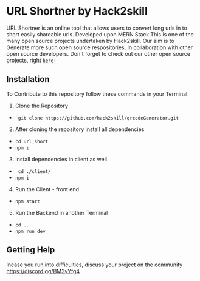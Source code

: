 # URL Shortner by Hack2skill
URL Shortner is an online tool that allows users to convert long urls in to short easily shareable urls. Developed upon MERN Stack.This is one of the many open source projects undertaken by Hack2skill. Our aim is to Generate more such open source respositories, In collaboration with other open source developers. Don't forget to check out our other open source projects, right [`here!`](https://github.com/hack2skill/)

## Installation
To Contribute to this repository follow these commands in your Terminal:

1. Clone the Repository
- ` git clone https://github.com/hack2skill/qrcodeGenerator.git`

2. After cloning the repository install all dependencies
- `cd url_short`
- `npm i`

3. Install dependencies in client as well 
- ` cd ./client/`
- `npm i`

4. Run the Client - front end
 - `npm start`

5. Run the Backend in another Terminal
- `cd ..`
- `npm run dev`


## Getting Help

Incase you run into difficulties, discuss your project on the community https://discord.gg/BM3yYfg4
